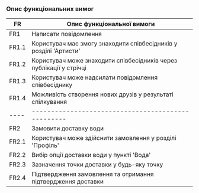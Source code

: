 ### Опис функціональних вимог
| FR  | Опис функціональної вимоги                      |
|----|--------------------------------------------------|
| FR1 | Написати повідомлення                           |
| FR1.1 | Користувач має змогу знаходити співбесідників у розділі 'Артисти' |
| FR1.2 | Користувач може знаходити співбесідників через публікації у стрічці |
| FR1.3 | Користувач може надсилати повідомлення співбесіднику |
| FR1.4 | Можливість створення нових друзів у результаті спілкування |
|----|--------------------------------------------------|
| FR2 | Замовити доставку води                           |
| FR2.1 | Користувач може здійснити замовлення у розділі 'Профіль' |
| FR2.2 | Вибір опції доставки води у пункті 'Вода' |
| FR2.3 | Зазначення точки доставки у будь-яку точку |
| FR2.4 | Підтвердження замовлення та отримання підтвердження доставки |
